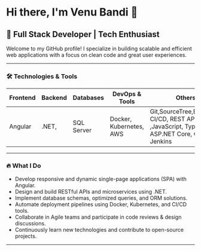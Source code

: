 # Hi there, I'm Venu Bandi 👋

## 🚀 Full Stack Developer | Tech Enthusiast

Welcome to my GitHub profile! I specialize in building scalable and efficient web applications with a focus on clean code and great user experiences.

---
### 🛠️ Technologies & Tools

| Frontend | Backend | Databases    | DevOps & Tools          | Others            |
|----------|---------|--------------|-------------------------|-------------------|
| Angular  |  .NET,  | SQL Server   | Docker, Kubernetes, AWS | Git,SourceTree,BitBucket, CI/CD, REST APIs ,JavaScript, TypeScript , ASP.NET Core, C#, Jenkins |

---

### 🔥 What I Do

- Develop responsive and dynamic single-page applications (SPA) with Angular.
- Design and build RESTful APIs and microservices using .NET.
- Implement database schemas, optimized queries, and ORM solutions.
- Automate deployment pipelines using Docker, Kubernetes, and CI/CD tools.
- Collaborate in Agile teams and participate in code reviews & design discussions.
- Continuously learn new technologies and contribute to open-source projects.

---
